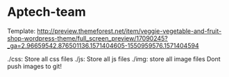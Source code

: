 # Aptech-team
Template: http://preview.themeforest.net/item/veggie-vegetable-and-fruit-shop-wordpress-theme/full_screen_preview/17090245?_ga=2.96659542.876501136.1571404605-1550959576.1571404594

./css: Store all css files
./js: Store all js files
./img: store all image files
Dont push images to git!